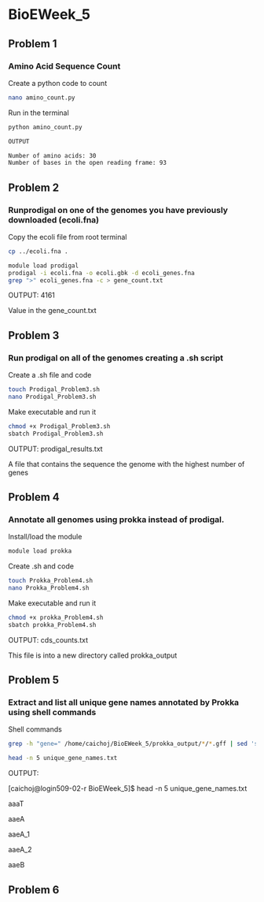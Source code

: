 # BioEWeek_5

## Problem 1
### Amino Acid Sequence Count
Create a python code to count 
```bash
nano amino_count.py
```
Run in the terminal 

```bash
python amino_count.py

OUTPUT

Number of amino acids: 30
Number of bases in the open reading frame: 93
```


## Problem 2
### Runprodigal on one of the genomes you have previously downloaded (ecoli.fna)

Copy the ecoli file from root terminal
```bash
cp ../ecoli.fna .
```

```bash
module load prodigal
prodigal -i ecoli.fna -o ecoli.gbk -d ecoli_genes.fna
grep ">" ecoli_genes.fna -c > gene_count.txt
````

OUTPUT: 4161

Value in the gene_count.txt

## Problem 3
### Run prodigal on all of the genomes creating a .sh script

Create a .sh file and code 

```bash
touch Prodigal_Problem3.sh
nano Prodigal_Problem3.sh
```
Make executable and run it 
```bash
chmod +x Prodigal_Problem3.sh
sbatch Prodigal_Problem3.sh
```
OUTPUT: prodigal_results.txt

A file that contains the sequence the genome with the highest number of genes



## Problem 4
### Annotate all genomes using prokka instead of prodigal.

Install/load the module 

```bash
module load prokka
```
Create .sh and code

```bash
touch Prokka_Problem4.sh
nano Prokka_Problem4.sh
```

Make executable and run it 
```bash
chmod +x prokka_Problem4.sh
sbatch prokka_Problem4.sh
```

OUTPUT: cds_counts.txt

This file is into a new directory called prokka_output

## Problem 5
### Extract and list all unique gene names annotated by Prokka using shell commands

Shell commands 
```bash
grep -h "gene=" /home/caichoj/BioEWeek_5/prokka_output/*/*.gff | sed 's/.*gene=//; s/;.*//' | sort -u > unique_gene_names.txt

head -n 5 unique_gene_names.txt
```

OUTPUT:

[caichoj@login509-02-r BioEWeek_5]$ head -n 5 unique_gene_names.txt

aaaT

aaeA

aaeA_1

aaeA_2

aaeB


## Problem 6
